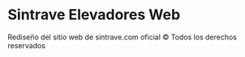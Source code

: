 Sintrave Elevadores Web
============

Rediseño del sitio web de sintrave.com oficial © Todos los derechos reservados
